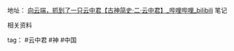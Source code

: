 地址：
[向云端，抓到了一只云中君【古神简史·二·云中君】_哔哩哔哩_bilibili](https://www.bilibili.com/video/BV1dh411A7aU/?spm_id_from=333.1007.tianma.1-1-1.click&vd_source=66db8c64e53cd1cbf1f59778233cb978)
笔记

相关资料

tag： #云中君 #神 #中国